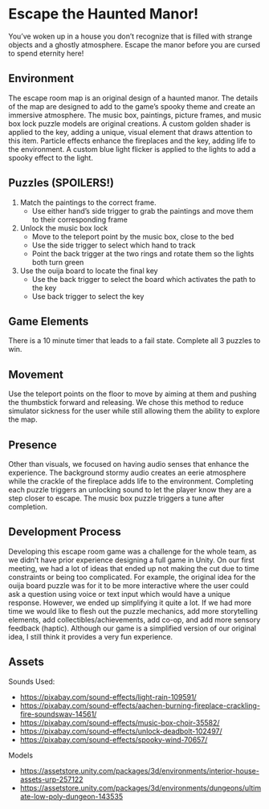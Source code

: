 # Escape the Haunted Manor!
You’ve woken up in a house you don’t recognize that is filled with strange objects and a ghostly atmosphere. Escape the manor before you are cursed to spend eternity here!

## Environment
The escape room map is an original design of a haunted manor. The details of the map are designed to add to the game’s spooky theme and create an immersive atmosphere. The music box, paintings, picture frames, and music box lock puzzle models are original creations. A custom golden shader is applied to the key, adding a unique, visual element that draws attention to this item. Particle effects enhance the fireplaces and the key, adding life to the environment. A custom blue light flicker is applied to the lights to add a spooky effect to the light.

## Puzzles (SPOILERS!)
1. Match the paintings to the correct frame.
   - Use either hand’s side trigger to grab the paintings and move them to their corresponding frame
2. Unlock the music box lock
   - Move to the teleport point by the music box, close to the bed
   - Use the side trigger to select which hand to track
   - Point the back trigger at the two rings and rotate them so the lights both turn green
3. Use the ouija board to locate the final key
   - Use the back trigger to select the board which activates the path to the key
   - Use back trigger to select the key

## Game Elements
There is a 10 minute timer that leads to a fail state. Complete all 3 puzzles to win.

## Movement
Use the teleport points on the floor to move by aiming at them and pushing the thumbstick forward and releasing. We chose this method to reduce simulator sickness for the user while still allowing them the ability to explore the map.

## Presence
Other than visuals, we focused on having audio senses that enhance the experience. The background stormy audio creates an eerie atmosphere while the crackle of the fireplace adds life to the environment. Completing each puzzle triggers an unlocking sound to let the player know they are a step closer to escape. The music box puzzle triggers a tune after completion.

## Development Process
Developing this escape room game was a challenge for the whole team, as we didn’t have prior experience designing a full game in Unity. On our first meeting, we had a lot of ideas that ended up not making the cut due to time constraints or being too complicated. For example, the original idea for the ouija board puzzle was for it to be more interactive where the user could ask a question using voice or text input which would have a unique response. However, we ended up simplifying it quite a lot. If we had more time we would like to flesh out the puzzle mechanics, add more storytelling elements, add collectibles/achievements, add co-op, and add more sensory feedback (haptic). Although our game is a simplified version of our original idea, I still think it provides a very fun experience.

## Assets
Sounds Used:
- https://pixabay.com/sound-effects/light-rain-109591/
- https://pixabay.com/sound-effects/aachen-burning-fireplace-crackling-fire-soundswav-14561/
- https://pixabay.com/sound-effects/music-box-choir-35582/
- https://pixabay.com/sound-effects/unlock-deadbolt-102497/
- https://pixabay.com/sound-effects/spooky-wind-70657/

Models
- https://assetstore.unity.com/packages/3d/environments/interior-house-assets-urp-257122
- https://assetstore.unity.com/packages/3d/environments/dungeons/ultimate-low-poly-dungeon-143535
